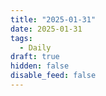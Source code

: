 ```yaml
---
title: "2025-01-31"
date: 2025-01-31
tags:
  - Daily
draft: true
hidden: false
disable_feed: false
---
```



